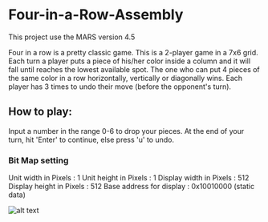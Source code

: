 # Four-in-a-Row-Assembly
This project use the MARS version 4.5

Four in a row is a pretty classic game.
This is a 2-player game in a 7x6 grid.
Each turn a player puts a piece of his/her color inside a column and it will fall until reaches the lowest available spot.
The one who can put 4 pieces of the same color in a row horizontally, vertically or diagonally wins.
Each player has 3 times to undo their move (before the opponent's turn).

## How to play:
Input a number in the range 0-6 to drop your pieces.
At the end of your turn, hit 'Enter' to continue, else press 'u' to undo.

### Bit Map setting
Unit width in Pixels     : 1
Unit height in Pixels    : 1
Display width in Pixels  : 512
Display height in Pixels : 512
Base address for display : 0x10010000 (static data)


![alt text](https://https://github.com/LeTrongDuc2510/Four-in-a-Row/blob/main/display/bit-map-1.png?raw=true)
